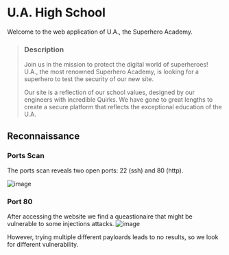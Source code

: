 # U.A. High School
Welcome to the web application of U.A., the Superhero Academy.
>### Description
>Join us in the mission to protect the digital world of superheroes! U.A., the most renowned Superhero Academy, is looking for a superhero to test the security of our new site.
>
>Our site is a reflection of our school values, designed by our engineers with incredible Quirks. We have gone to great lengths to create a secure platform that reflects the exceptional education of the U.A.

## Reconnaissance
### Ports Scan
The ports scan reveals two open ports: 22 (ssh) and 80 (http).
>
![image](https://github.com/user-attachments/assets/8c57432c-f276-4f81-b7d7-1ec433e40403)

### Port 80
After accessing the website we find a queastionaire that might be vulnerable to some injections attacks. 
![image](https://github.com/user-attachments/assets/832d35e9-9181-4ba6-90f1-49c3d84003b6)

However, trying multiple different payloards leads to no results, so we look for different vulnerability. 


